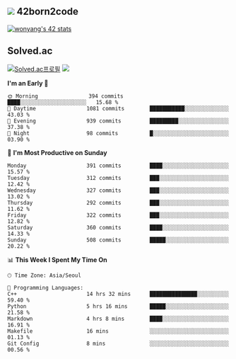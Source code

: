 
## <img src="https://img.shields.io/badge/-000000?style=flat&logo=42&logoColor=white"> 42born2code
<!--[![wonyang's 42 stats](https://badge42.vercel.app/api/v2/cl5nhe5b6007809kydha7ht42/stats?cursusId=21&coalitionId=88)](https://profile.intra.42.fr/users/wonyang)-->

[![wonyang's 42 stats](https://badge.mediaplus.ma/starryblue/wonyang?1337Badge=off&UM6P=off)](https://github.com/oakoudad/badge42)

## Solved.ac
[![Solved.ac프로필](http://mazassumnida.wtf/api/v2/generate_badge?boj=bennyws)](https://solved.ac/bennyws)
<a href="https://solved.ac/bennyws"><img src="http://mazandi.herokuapp.com/api?handle=bennyws&theme=cold"/></a>

<!--START_SECTION:waka-->
**I'm an Early 🐤** 

```text
🌞 Morning                394 commits         ████░░░░░░░░░░░░░░░░░░░░░   15.68 % 
🌆 Daytime                1081 commits        ███████████░░░░░░░░░░░░░░   43.03 % 
🌃 Evening                939 commits         █████████░░░░░░░░░░░░░░░░   37.38 % 
🌙 Night                  98 commits          █░░░░░░░░░░░░░░░░░░░░░░░░   03.90 % 
```
📅 **I'm Most Productive on Sunday** 

```text
Monday                   391 commits         ████░░░░░░░░░░░░░░░░░░░░░   15.57 % 
Tuesday                  312 commits         ███░░░░░░░░░░░░░░░░░░░░░░   12.42 % 
Wednesday                327 commits         ███░░░░░░░░░░░░░░░░░░░░░░   13.02 % 
Thursday                 292 commits         ███░░░░░░░░░░░░░░░░░░░░░░   11.62 % 
Friday                   322 commits         ███░░░░░░░░░░░░░░░░░░░░░░   12.82 % 
Saturday                 360 commits         ████░░░░░░░░░░░░░░░░░░░░░   14.33 % 
Sunday                   508 commits         █████░░░░░░░░░░░░░░░░░░░░   20.22 % 
```


📊 **This Week I Spent My Time On** 

```text
🕑︎ Time Zone: Asia/Seoul

💬 Programming Languages: 
C++                      14 hrs 32 mins      ███████████████░░░░░░░░░░   59.40 % 
Python                   5 hrs 16 mins       █████░░░░░░░░░░░░░░░░░░░░   21.58 % 
Markdown                 4 hrs 8 mins        ████░░░░░░░░░░░░░░░░░░░░░   16.91 % 
Makefile                 16 mins             ░░░░░░░░░░░░░░░░░░░░░░░░░   01.13 % 
Git Config               8 mins              ░░░░░░░░░░░░░░░░░░░░░░░░░   00.56 % 
```


<!--END_SECTION:waka-->
